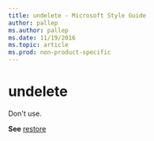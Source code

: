 ```yaml
---
title: undelete - Microsoft Style Guide
author: pallep
ms.author: pallep
ms.date: 11/19/2016
ms.topic: article
ms.prod: non-product-specific
---
```


# undelete

Don't use. 

**See** [restore](/style-guide/a-z-word-list-term-collections/r/restore)
